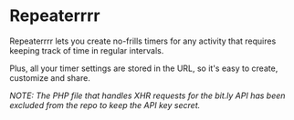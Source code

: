 Repeaterrrr
===========

Repeaterrrr lets you create no-frills timers for any activity that requires keeping track of time in regular intervals.

Plus, all your timer settings are stored in the URL, so it's easy to create, customize and share.

*NOTE: The PHP file that handles XHR requests for the bit.ly API has been excluded from the repo to keep the API key secret.*